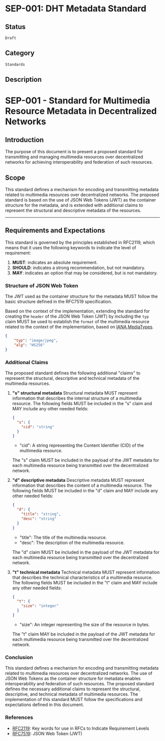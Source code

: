 # SEP-001: DHT Metadata Standard

## Status

```text
Draft
```

## Category

```text
Standards
```

## Description

# **SEP-001 - Standard for Multimedia Resource Metadata in Decentralized Networks**

## Introduction

The purpose of this document is to present a proposed standard for transmitting and managing multimedia resources over decentralized networks for achieving interoperability and federation of such resources.

## Scope

This standard defines a mechanism for encoding and transmitting metadata related to multimedia resources over decentralized networks. The proposed standard is based on the use of JSON Web Tokens (JWT) as the container structure for the metadata, and is extended with additional claims to represent the structural and descriptive metadata of the resources.

---

## Requirements and Expectations

This standard is governed by the principles established in RFC2119, which means that it uses the following keywords to indicate the level of requirement:

1. **MUST**: indicates an absolute requirement.
2. **SHOULD**: indicates a strong recommendation, but not mandatory.
3. **MAY**: indicates an option that may be considered, but is not mandatory.

### Structure of JSON Web Token

The JWT used as the container structure for the metadata MUST follow the basic structure defined in the RFC7519 specification.

Based on the context of the implementation, extending the standard for creating the `header` of the JSON Web Token (JWT) by including the `typ` claim MUST be used to establish the `format` of the multimedia resource related to the context of the implementation, based on [IANA MediaTypes](https://www.iana.org/assignments/media-types/media-types.xhtml).

```json
{
    "typ": "image/jpeg",
    "alg": "HS256"
}
```

### Additional Claims

The proposed standard defines the following additional "claims" to represent the structural, descriptive and technical metadata of the multimedia resources.

1. **"s" structural metadata**
    Structural metadata MUST represent information that describes the internal structure of a multimedia resource. The following fields MUST be included in the "s" claim and MAY include any other needed fields:

    ```json
    {
      "s": {
        "cid": "string"
      }
    }
    ```

    * "cid": A string representing the Content Identifier (CID) of the multimedia resource.

    The "s" claim MUST be included in the payload of the JWT metadata for each multimedia resource being transmitted over the decentralized network.

2. **"d" descriptive metadata**
    Descriptive metadata MUST represent information that describes the content of a multimedia resource. The following fields MUST be included in the "d" claim and MAY include any other needed fields:

    ```json
    {
      "d": {
        "title": "string",
        "desc": "string"
      }
    }
    ```

    * "title": The title of the multimedia resource.
    * "desc": The description of the multimedia resource.

    The "d" claim MUST be included in the payload of the JWT metadata for each multimedia resource being transmitted over the decentralized network.

3. **"t" technical metadata**
    Technical metadata MUST represent information that describes the technical characteristics of a multimedia resource. The following fields MUST be included in the "t" claim and MAY include any other needed fields:

    ```json
    {
      "t": {
        "size": "integer"
      }
    }
    ```

    * "size": An integer representing the size of the resource in bytes.

    The "t" claim MAY be included in the payload of the JWT metadata for each multimedia resource being transmitted over the decentralized network.

### Conclusion

This standard defines a mechanism for encoding and transmitting metadata related to multimedia resources over decentralized networks. The use of JSON Web Tokens as the container structure for metadata enables interoperability and federation of such resources. The proposed standard defines the necessary additional claims to represent the structural, descriptive, and technical metadata of multimedia resources. The implementation of this standard MUST follow the specifications and expectations defined in this document.

### References

* [RFC2119](https://www.rfc-editor.org/rfc/rfc2119): Key words for use in RFCs to Indicate Requirement Levels
* [RFC7519](https://www.rfc-editor.org/rfc/rfc7519#section-4.1): JSON Web Token (JWT)
